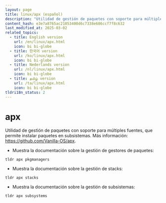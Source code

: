 ```yaml
---
layout: page
title: linux/apx (español)
description: "Utilidad de gestión de paquetes con soporte para múltiples fuentes, que permite instalar paquetes en subsistemas."
content_hash: e3e7a8765ac21053400d6c7338e686ccf7f8c632
last_modified_at: 2025-03-02
related_topics:
  - title: English version
    url: /en/linux/apx.html
    icon: bi bi-globe
  - title: 한국어 version
    url: /ko/linux/apx.html
    icon: bi bi-globe
  - title: Nederlands version
    url: /nl/linux/apx.html
    icon: bi bi-globe
  - title: தமிழ் version
    url: /ta/linux/apx.html
    icon: bi bi-globe
tldri18n_status: 2
---
```

# apx

Utilidad de gestión de paquetes con soporte para múltiples fuentes, que permite instalar paquetes en subsistemas.
Más información: <https://github.com/Vanilla-OS/apx>.

- Muestra la documentación sobre la gestión de gestores de paquetes:

`tldr apx pkgmanagers`

- Muestra la documentación sobre la gestión de stacks:

`tldr apx stacks`

- Muestra la documentación sobre la gestión de subsistemas:

`tldr apx subsystems`

